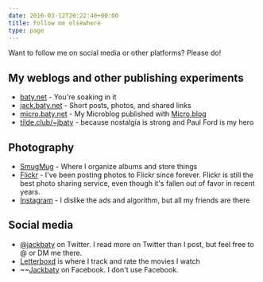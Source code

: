 ```yaml
---
date: 2016-03-12T20:22:40+00:00
title: Follow me elsewhere
type: page
---
```


Want to follow me on social media or other platforms? Please do!

## My weblogs and other publishing experiments

- [baty.net](https://www.baty.net/) - You're soaking in it
- [jack.baty.net](https://jack.baty.net/) - Short posts, photos, and shared links
- [micro.baty.net](https://micro.baty.net/) - My Microblog published with [Micro.blog](https://micro.blog/)
- [tilde.club/~jbaty](http://tilde.club/~jbaty) - because nostalgia is strong and Paul Ford is my hero

## Photography

- [SmugMug](https://jackbaty.smugmug.com/) - Where I organize albums and store things
- [Flickr](https://flickr.com/photos/jbaty/) - I've been posting photos to Flickr since forever. Flickr is still the best photo sharing service, even though it's fallen out of favor in recent years.
- [Instagram](https://instagram.com/mrjackbaty) - I dislike the ads and algorithm, but all my friends are there

## Social media

- [@jackbaty](https://twitter.com/jackbaty) on Twitter. I read more on Twitter than I post, but feel free to @ or DM me there.
- [Letterboxd](https://letterboxd.com/jackbaty) is where I track and rate the movies I watch
- ~~[Jackbaty](https://www.facebook.com/jackbaty) on Facebook. I don't use Facebook.




